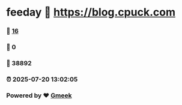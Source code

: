 # feeday :link: https://blog.cpuck.com 
### :page_facing_up: [16](https://blog.cpuck.com/tag.html) 
### :speech_balloon: 0 
### :hibiscus: 38892 
### :alarm_clock: 2025-07-20 13:02:05 
### Powered by :heart: [Gmeek](https://github.com/Meekdai/Gmeek)
